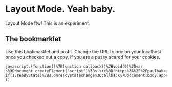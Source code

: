 # Layout Mode. Yeah baby.
Layout Mode ftw! This is an experiment.

## The bookmarklet

Use this bookmarklet and profit. Change the URL to one on your localhost once you checked out a copy, if you are a pussy scared for your cookies.

```
javascript:(function()%7Bfunction callback()%7Bvoid(0)%7Dvar s%3Ddocument.createElement("script")%3Bs.src%3D"https%3A%2F%2Fpaulbakaus.com%2Flabs%2Flayoutmode%2Fjs%2Fbookmarklet.js"%3Bif(s.addEventListener)%7Bs.addEventListener("load"%2Ccallback%2Cfalse)%7Delse if(s.readyState)%7Bs.onreadystatechange%3Dcallback%7Ddocument.body.appendChild(s)%3B%7D)()
```
